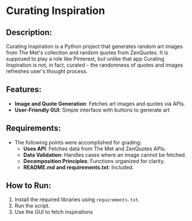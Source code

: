 # Curating Inspiration

## Description:
Curating Inspiration is a Python project that generates random art images from The Met's collection and random quotes from ZenQuotes. It is supposed to play a role like Pinterest, but unlike that app Curating Inspiration is not, in fact, curated - the randomness of quotes and images refreshes user's thought process.

## Features:
- **Image and Quote Generation**: Fetches art images and quotes via APIs.
- **User-Friendly GUI**: Simple interface with buttons to generate art

## Requirements:
- The following points were accomplished for grading:
  - **Uses API**: Fetches data from The Met and ZenQuotes APIs.
  - **Data Validation**: Handles cases where an image cannot be fetched.
  - **Decomposition Principles**: Functions organized for clarity.
  - **README.md and requirements.txt**: Included.

## How to Run:
1. Install the required libraries using `requirements.txt`.
2. Run the script.
3. Use the GUI to fetch inspirations
